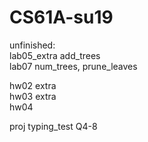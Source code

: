 # CS61A-su19
unfinished:  
lab05_extra add_trees  
lab07 num_trees, prune_leaves  
  
hw02 extra  
hw03 extra  
hw04  
  
proj typing_test Q4-8  
